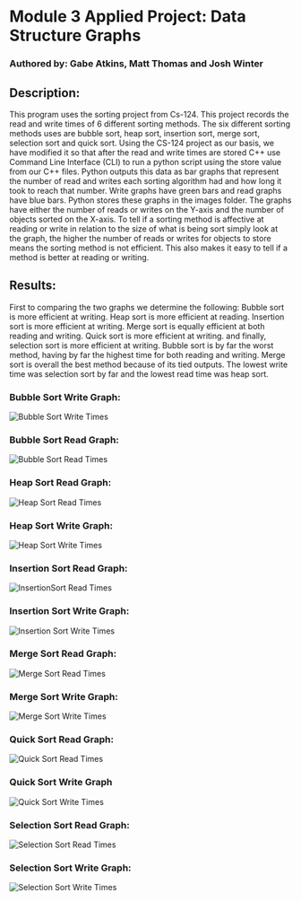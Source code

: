 # Module 3 Applied Project: Data Structure Graphs
### Authored by: Gabe Atkins, Matt Thomas and Josh Winter
## Description:
This program uses the sorting project from Cs-124. This project records the read and write times of 6 different sorting methods. The six different sorting methods uses are bubble
sort, heap sort, insertion sort, merge sort, selection sort and quick sort. Using the CS-124 project as our basis, we have modified it so that after the read and write times are
stored C++ use Command Line Interface (CLI) to run a python script using the store value from our C++ files. Python outputs this data as bar graphs that represent the number of 
read and writes each sorting algorithm had and how long it took to reach that number. Write graphs have green bars and read graphs have blue bars. Python stores these graphs in
the images folder. The graphs have either the number of reads or writes on the Y-axis and the number of objects sorted on the X-axis. To tell if a sorting method is affective at
reading or write in relation to the size of what is being sort simply look at the graph, the higher the number of reads or writes for objects to store means the sorting method is
not efficient. This also makes it easy to tell if a method is better at reading or writing.
## Results:
First to comparing the two graphs we determine the following:
Bubble sort is more efficient at writing.
Heap sort is more efficient at reading.
Insertion sort is more efficient at writing.
Merge sort is equally efficient at both reading and writing.
Quick sort is more efficient at writing.
and finally, selection sort is more efficient at writing.
Bubble sort is by far the worst method, having by far the highest time for both reading and writing. Merge sort is overall the best method because of its tied outputs. The lowest
write time was selection sort by far and the lowest read time was heap sort.
### Bubble Sort Write Graph:
![Bubble Sort Write Times](images/BubbleWriteTimes.png "Bubble Sort Write Times")
### Bubble Sort Read Graph:
![Bubble Sort Read Times](images/NumberBubbleReads.png "Bubble Sort Read Times")
### Heap Sort Read Graph:
![Heap Sort Read Times](images/HeapReadTimes.png "Heap Sort Read Times")
### Heap Sort Write Graph:
![Heap Sort Write Times](images/HeapWriteTimes.png "Heap Sort Write Times")
### Insertion Sort Read Graph:
![InsertionSort Read Times](images/InsertionReadTimes.png "Insertion Sort Read Times")
### Insertion Sort Write Graph:
![Insertion Sort Write Times](images/InsertionWriteTimes.png "Insertion Sort Write Times")
### Merge Sort Read Graph:
![Merge Sort Read Times](images/MergeReadTimes.png "Merge Sort Read Times")
### Merge Sort Write Graph:
![Merge Sort Write Times](images/MergeWriteTimes.png "Merge Sort Write Times")
### Quick Sort Read Graph:
![Quick Sort Read Times](images/QuickReadTimes.png "Quick Sort Read Times")
### Quick Sort Write Graph
![Quick Sort Write Times](images/QuickWriteTimes.png "Quick Sort Write Times")
### Selection Sort Read Graph:
![Selection Sort Read Times](images/SelectionReadTimes.png "Selection Sort Read Times")
### Selection Sort Write Graph:
![Selection Sort Write Times](images/SelectionWriteTimes.png "Selection Sort Write Times")
